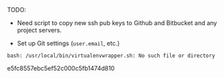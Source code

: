 TODO:

- Need script to copy new ssh pub keys to Github and Bitbucket and any
  project servers.

- Set up Git settings (`user.email`, etc.)

`bash: /usr/local/bin/virtualenvwrapper.sh: No such file or directory`

e5fc8557ebc5ef52c000c5fb1474d810
